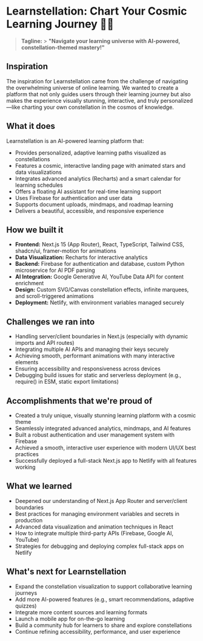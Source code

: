# Learnstellation: Chart Your Cosmic Learning Journey 🚀✨

> **Tagline:** > **"Navigate your learning universe with AI-powered, constellation-themed mastery!"**

## Inspiration

The inspiration for Learnstellation came from the challenge of navigating the overwhelming universe of online learning. We wanted to create a platform that not only guides users through their learning journey but also makes the experience visually stunning, interactive, and truly personalized—like charting your own constellation in the cosmos of knowledge.

## What it does

Learnstellation is an AI-powered learning platform that:

- Provides personalized, adaptive learning paths visualized as constellations
- Features a cosmic, interactive landing page with animated stars and data visualizations
- Integrates advanced analytics (Recharts) and a smart calendar for learning schedules
- Offers a floating AI assistant for real-time learning support
- Uses Firebase for authentication and user data
- Supports document uploads, mindmaps, and roadmap learning
- Delivers a beautiful, accessible, and responsive experience

## How we built it

- **Frontend:** Next.js 15 (App Router), React, TypeScript, Tailwind CSS, shadcn/ui, framer-motion for animations
- **Data Visualization:** Recharts for interactive analytics
- **Backend:** Firebase for authentication and database, custom Python microservice for AI PDF parsing
- **AI Integration:** Google Generative AI, YouTube Data API for content enrichment
- **Design:** Custom SVG/Canvas constellation effects, infinite marquees, and scroll-triggered animations
- **Deployment:** Netlify, with environment variables managed securely

## Challenges we ran into

- Handling server/client boundaries in Next.js (especially with dynamic imports and API routes)
- Integrating multiple AI APIs and managing their keys securely
- Achieving smooth, performant animations with many interactive elements
- Ensuring accessibility and responsiveness across devices
- Debugging build issues for static and serverless deployment (e.g., require() in ESM, static export limitations)

## Accomplishments that we're proud of

- Created a truly unique, visually stunning learning platform with a cosmic theme
- Seamlessly integrated advanced analytics, mindmaps, and AI features
- Built a robust authentication and user management system with Firebase
- Achieved a smooth, interactive user experience with modern UI/UX best practices
- Successfully deployed a full-stack Next.js app to Netlify with all features working

## What we learned

- Deepened our understanding of Next.js App Router and server/client boundaries
- Best practices for managing environment variables and secrets in production
- Advanced data visualization and animation techniques in React
- How to integrate multiple third-party APIs (Firebase, Google AI, YouTube)
- Strategies for debugging and deploying complex full-stack apps on Netlify

## What's next for Learnstellation

- Expand the constellation visualization to support collaborative learning journeys
- Add more AI-powered features (e.g., smart recommendations, adaptive quizzes)
- Integrate more content sources and learning formats
- Launch a mobile app for on-the-go learning
- Build a community hub for learners to share and explore constellations
- Continue refining accessibility, performance, and user experience
